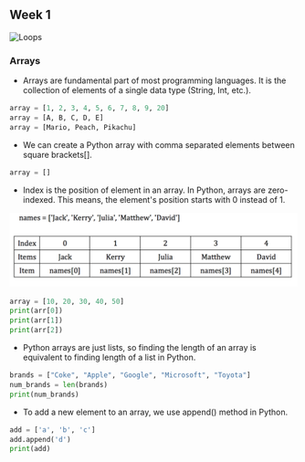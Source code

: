 ## Week 1 
![Loops](../imgs/loops.gif)

### Arrays
* Arrays are fundamental part of most programming languages. It is the collection of elements of a single data type (String, Int, etc.).

```python
array = [1, 2, 3, 4, 5, 6, 7, 8, 9, 20]
array = [A, B, C, D, E]
array = [Mario, Peach, Pikachu]
```

* We can create a Python array with comma separated elements between square brackets[].

```python
array = []
```

* Index is the position of element in an array. In Python, arrays are zero-indexed. This means, the element's position starts with 0 instead of 1.

![index](../imgs/arrayIndex.png)


```python
array = [10, 20, 30, 40, 50]
print(arr[0])
print(arr[1])
print(arr[2])
```

* Python arrays are just lists, so finding the length of an array is equivalent to finding length of a list in Python.

```python
brands = ["Coke", "Apple", "Google", "Microsoft", "Toyota"]
num_brands = len(brands)
print(num_brands)
```

* To add a new element to an array, we use append() method in Python.
```python
add = ['a', 'b', 'c']
add.append('d')
print(add)
```

